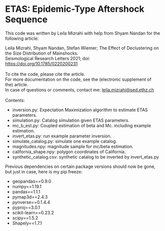 # ETAS: Epidemic-Type Aftershock Sequence

This code was written by Leila Mizrahi with help from Shyam Nandan for the following article:<br/>

Leila Mizrahi, Shyam Nandan, Stefan Wiemer; The Effect of Declustering on the Size Distribution of Mainshocks.<br/>
Seismological Research Letters 2021; doi: https://doi.org/10.1785/0220200231<br/>
<br/>
To cite the code, please cite the article.<br/>
For more documentation on the code, see the (electronic supplement of the) article.<br/>
In case of questions or comments, contact me: leila.mizrahi@sed.ethz.ch
<br/>
<br/>
Contents:<br/>
* inversion.py: Expectation Maximization algorithm to estimate ETAS parameters.
* simulation.py: Catalog simulation given ETAS parameters.
* mc_b_est.py: Coupled estimation of beta and Mc. including example estimation.
* invert_etas.py: run example parameter inversion.
* simulate_catalog.py: simulate one example catalog.
* magnitudes.npy: magnitude sample for mc/beta estimation.
* california_shape.npy: polygon coordinates of California.
* synthetic_catalog.csv: synthetic catalog to be inverted by invert_etas.py


Previous dependencies on certain package versions should now be gone, but just in case, here is my pip freeze:<br/>

* geopandas==0.9.0
* numpy==1.19.1
* pandas==1.1.1
* pymap3d==2.4.3
* pynverse==0.1.4.4
* pyproj==3.0.1
* scikit-learn==0.23.2
* scipy==1.5.2
* Shapely==1.7.1
